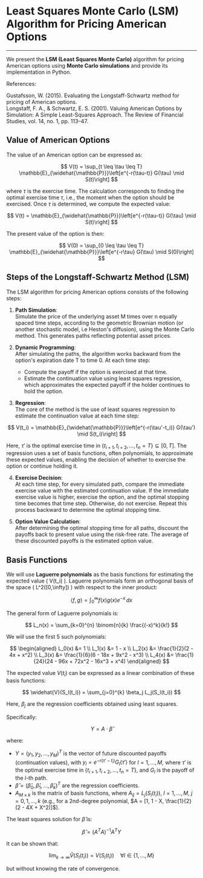 # Least Squares Monte Carlo (LSM) Algorithm for Pricing American Options
---

We present the **LSM (Least Squares Monte Carlo)** algorithm for pricing American options using **Monte Carlo simulations** and provide its implementation in Python. 

References:

Gustafsson, W. (2015). Evaluating the Longstaff-Schwartz method for pricing of American options. </br>
Longstaff, F. A., & Schwartz, E. S. (2001). Valuing American Options by Simulation: A Simple Least-Squares Approach. The Review of Financial Studies, vol. 14, no. 1, pp. 113–47.

## Value of American Options

The value of an American option can be expressed as:

$$
V(t) = \sup_{t \leq \tau \leq T} \mathbb{E}_{\widehat{\mathbb{P}}}\left[e^{-r(\tau-t)} G(\tau) \mid S(t)\right]
$$

where $\tau$ is the exercise time. The calculation corresponds to finding the optimal exercise time $\tau$, i.e., the moment when the option should be exercised. Once $\tau$ is determined, we compute the expected value:

$$
V(t) = \mathbb{E}_{\widehat{\mathbb{P}}}\left[e^{-r(\tau-t)} G(\tau) \mid S(t)\right]
$$

The present value of the option is then:

$$
V(0) = \sup_{0 \leq \tau \leq T} \mathbb{E}_{\widehat{\mathbb{P}}}\left[e^{-r\tau} G(\tau) \mid S(0)\right]
$$

## Steps of the Longstaff-Schwartz Method (LSM)

The LSM algorithm for pricing American options consists of the following steps:

1. **Path Simulation**:  
   Simulate the price of the underlying asset M times over n equally spaced time steps, according to the geometric Brownian motion (or another stochastic model, i.e Heston's diffusion), using the Monte Carlo method. This generates paths reflecting potential asset prices.

2. **Dynamic Programming**:  
   After simulating the paths, the algorithm works backward from the option's expiration date T to time 0. At each time step:
   - Compute the payoff if the option is exercised at that time.
   - Estimate the continuation value using least squares regression, which approximates the expected payoff if the holder continues to hold the option.

3. **Regression**:  
   The core of the method is the use of least squares regression to estimate the continuation value at each time step:

$$
V(t_i) = \mathbb{E}_{\widehat{\mathbb{P}}}\left[e^{-r(\tau'-t_i)} G(\tau') \mid S(t_i)\right]
$$

   Here, $\tau'$ is the optimal exercise time in $\{t_{i+1}, t_{i+2}, \dots, t_n = T\} \subseteq [0, T]$. The regression uses a set of basis functions, often polynomials, to approximate these expected values, enabling the decision of whether to exercise the option or continue holding it.

4. **Exercise Decision**:  
   At each time step, for every simulated path, compare the immediate exercise value with the estimated continuation value. If the immediate exercise value is higher, exercise the option, and the optimal stopping time becomes that time step. Otherwise, do not exercise. Repeat this process backward to determine the optimal stopping time.

5. **Option Value Calculation**:  
   After determining the optimal stopping time for all paths, discount the payoffs back to present value using the risk-free rate. The average of these discounted payoffs is the estimated option value.

## Basis Functions

We will use **Laguerre polynomials** as the basis functions for estimating the expected value \( V(t_i) \). Laguerre polynomials form an orthogonal basis of the space \( L^2([0,\infty]) \) with respect to the inner product:

$$
\langle f, g \rangle = \int_{0}^{\infty} f(x) g(x) e^{-x} \, dx
$$

The general form of Laguerre polynomials is:

$$
L_n(x) = \sum_{k=0}^{n} \binom{n}{k} \frac{(-x)^k}{k!}
$$

We will use the first 5 such polynomials:

$$
\begin{aligned}
L_0(x) &= 1 \\
L_1(x) &= 1 - x \\
L_2(x) &= \frac{1}{2}(2 - 4x + x^2) \\
L_3(x) &= \frac{1}{6}(6 - 18x + 9x^2 - x^3) \\
L_4(x) &= \frac{1}{24}(24 - 96x + 72x^2 - 16x^3 + x^4)
\end{aligned}
$$

The expected value $V(t_i)$ can be expressed as a linear combination of these basis functions:

$$
\widehat{V}(S_l(t_i)) = \sum_{j=0}^{k} \beta_j L_j(S_l(t_i))
$$

Here, $\beta_j$ are the regression coefficients obtained using least squares.

Specifically:

$$
Y = A \cdot \hat{\beta}
$$

where:

- $Y = (y_1, y_2, \dots, y_M)^T$ is the vector of future discounted payoffs (continuation values), with $y_l = e^{-r(\tau' - t_i)} G_l(\tau')$ for $l = 1, \dots, M$, where $\tau'$ is the optimal exercise time in $\{t_{i+1}, t_{i+2}, \dots, t_n = T\}$, and $G_l$ is the payoff of the $l$-th path.
- $\hat{\beta} = (\hat{\beta}_0, \hat{\beta}_1, \dots, \hat{\beta}_k)^T$ are the regression coefficients.
- $A_{M \times k}$ is the matrix of basis functions, where $A_{lj} = L_j(S_l(t_i))$, $l = 1, \dots, M$, $j = 0, 1, \dots, k$ (e.g., for a 2nd-degree polynomial, $A = [1, 1 - X, \frac{1}{2}(2 - 4X + X^2)]$).

The least squares solution for $\hat{\beta}$ is:

$$
\hat{\beta} = (A^{T}A)^{-1}A^{T}Y
$$

It can be shown that:

$$
\lim_{k \to \infty} \widehat{V}(S_l(t_i)) = V(S_l(t_i)) \quad \forall l \in \{1, \dots, M\}
$$

but without knowing the rate of convergence.

